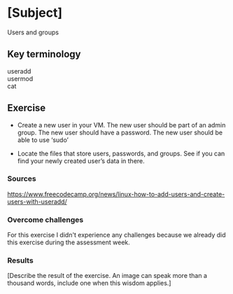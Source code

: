 # [Subject]
Users and groups

## Key terminology
useradd  
usermod  
cat

## Exercise  
* Create a new user in your VM. 
The new user should be part of an admin group.
The new user should have a password.
The new user should be able to use ‘sudo’  

* Locate the files that store users, passwords, and groups. See if you can find your newly created user’s data in there.

### Sources
https://www.freecodecamp.org/news/linux-how-to-add-users-and-create-users-with-useradd/

### Overcome challenges
For this exercise I didn't experience any challenges because we already did this exercise during the assessment week.

### Results
[Describe the result of the exercise. An image can speak more than a thousand words, include one when this wisdom applies.]
